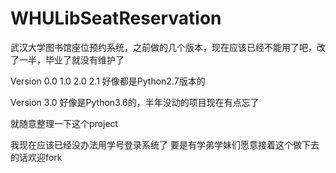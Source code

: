 # WHULibSeatReservation
武汉大学图书馆座位预约系统，之前做的几个版本，现在应该已经不能用了吧，改了一半，毕业了就没有维护了

Version 0.0 1.0 2.0 2.1 好像都是Python2.7版本的

Version 3.0 好像是Python3.6的，半年没动的项目现在有点忘了

就随意整理一下这个project

我现在应该已经没办法用学号登录系统了 要是有学弟学妹们愿意接着这个做下去的话欢迎fork
